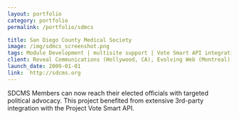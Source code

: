 ```yaml
---
layout: portfolio
category: portfolio
permalink: /portfolio/sdmcs

title: San Diego County Medical Society
image: /img/sdmcs_screenshot.png
tags: Module Development | multisite support | Vote Smart API integration 
client: Reveal Communications (Hollywood, CA), Evolving Web (Montreal)
launch_date: 2009-01-01
link:  http://sdcms.org
---
```

SDCMS Members can now reach their elected officials with targeted political advocacy. This project benefited from extensive 3rd-party integration with the Project Vote Smart API.